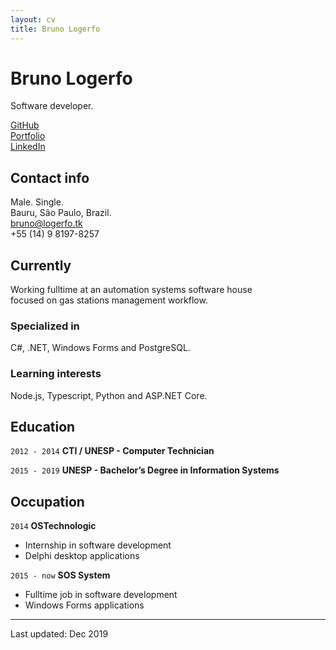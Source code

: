 ```yaml
---
layout: cv
title: Bruno Logerfo
---
```

# Bruno Logerfo
Software developer.

<div id="webaddress">
<a href="https://github.com/Logerfo">GitHub</a><br>
<a href="https://logerfo.tk">Portfolio</a><br>
<a href="https://www.linkedin.com/in/logerfo/">LinkedIn</a>
</div>

## Contact info
Male. Single.  
Bauru, São Paulo, Brazil.  
<a href="mailto:bruno@logerfo.tk">bruno@logerfo.tk</a>  
+55 (14) 9 8197-8257

## Currently

Working fulltime at an automation systems software house  
focused on gas stations management workflow.

### Specialized in

C#, .NET, Windows Forms and PostgreSQL.

### Learning interests

Node.js, Typescript, Python and ASP.NET Core.

## Education

`2012 - 2014`
__CTI / UNESP - Computer Technician__

`2015 - 2019`
__UNESP - Bachelor’s Degree in Information Systems__

## Occupation

`2014`
__OSTechnologic__

- Internship in software development
- Delphi desktop applications

`2015 - now`
__SOS System__

- Fulltime job in software development
- Windows Forms applications

---
Last updated: Dec 2019
